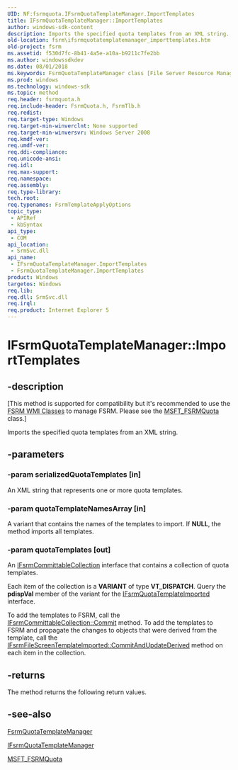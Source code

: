 ```yaml
---
UID: NF:fsrmquota.IFsrmQuotaTemplateManager.ImportTemplates
title: IFsrmQuotaTemplateManager::ImportTemplates
author: windows-sdk-content
description: Imports the specified quota templates from an XML string.
old-location: fsrm\ifsrmquotatemplatemanager_importtemplates.htm
old-project: fsrm
ms.assetid: f530d7fc-8b41-4a5e-a10a-b9211c7fe2bb
ms.author: windowssdkdev
ms.date: 08/01/2018
ms.keywords: FsrmQuotaTemplateManager class [File Server Resource Manager],ImportTemplates method, IFsrmQuotaTemplateManager interface [File Server Resource Manager],ImportTemplates method, IFsrmQuotaTemplateManager.ImportTemplates, IFsrmQuotaTemplateManager::ImportTemplates, ImportTemplates, ImportTemplates method [File Server Resource Manager], ImportTemplates method [File Server Resource Manager],FsrmQuotaTemplateManager class, ImportTemplates method [File Server Resource Manager],IFsrmQuotaTemplateManager interface, fs.ifsrmquotatemplatemanager_importtemplates, fsrm.ifsrmquotatemplatemanager_importtemplates, fsrmquota/IFsrmQuotaTemplateManager::ImportTemplates
ms.prod: windows
ms.technology: windows-sdk
ms.topic: method
req.header: fsrmquota.h
req.include-header: FsrmQuota.h, FsrmTlb.h
req.redist: 
req.target-type: Windows
req.target-min-winverclnt: None supported
req.target-min-winversvr: Windows Server 2008
req.kmdf-ver: 
req.umdf-ver: 
req.ddi-compliance: 
req.unicode-ansi: 
req.idl: 
req.max-support: 
req.namespace: 
req.assembly: 
req.type-library: 
tech.root: 
req.typenames: FsrmTemplateApplyOptions
topic_type:
 - APIRef
 - kbSyntax
api_type:
 - COM
api_location:
 - SrmSvc.dll
api_name:
 - IFsrmQuotaTemplateManager.ImportTemplates
 - FsrmQuotaTemplateManager.ImportTemplates
product: Windows
targetos: Windows
req.lib: 
req.dll: SrmSvc.dll
req.irql: 
req.product: Internet Explorer 5
---
```


# IFsrmQuotaTemplateManager::ImportTemplates


## -description


<p class="CCE_Message">[This method is supported for compatibility but it's recommended to use the 
    <a href="https://msdn.microsoft.com/1CE772FA-CE33-4900-A499-058175A7C37E">FSRM WMI Classes</a> to manage FSRM. Please see the 
    <a href="https://msdn.microsoft.com/9308f1de-ba8e-45f5-81ec-d8203839ee79">MSFT_FSRMQuota</a> class.]

Imports the specified quota templates from an XML string.


## -parameters




### -param serializedQuotaTemplates [in]

An XML string that represents one or more quota templates.


### -param quotaTemplateNamesArray [in]

A variant that contains the names of the templates to import. If <b>NULL</b>, the method 
      imports all templates.


### -param quotaTemplates [out]

An <a href="https://msdn.microsoft.com/ef4678b4-e6b0-4044-ba11-7a3ae01ad2c7">IFsrmCommittableCollection</a> interface 
       that contains a collection of quota templates.

Each item of the collection is a <b>VARIANT</b> of type 
       <b>VT_DISPATCH</b>. Query the <b>pdispVal</b> member of the variant for 
       the <a href="https://msdn.microsoft.com/0349a772-9862-4131-b3be-96eec8e41b01">IFsrmQuotaTemplateImported</a> interface.

To add the templates to FSRM, call the 
       <a href="https://msdn.microsoft.com/844cb2a5-8526-434b-af22-b1bf856ed6af">IFsrmCommittableCollection::Commit</a> 
       method. To add the templates to FSRM and propagate the changes to objects that were derived from the template, 
       call the 
       <a href="https://msdn.microsoft.com/6b50a93f-f6f0-4ab4-a4a3-3995b721c5d7">IFsrmFileScreenTemplateImported::CommitAndUpdateDerived</a> 
       method on each item in the collection.


## -returns



The method returns the following return values.




## -see-also




<a href="https://msdn.microsoft.com/954dbbae-78b1-4530-af2d-a1fe0d23b83f">FsrmQuotaTemplateManager</a>



<a href="https://msdn.microsoft.com/c6e782ff-b2e7-4bd6-bd9f-cc645c6ee5d6">IFsrmQuotaTemplateManager</a>



<a href="https://msdn.microsoft.com/9308f1de-ba8e-45f5-81ec-d8203839ee79">MSFT_FSRMQuota</a>
 

 

